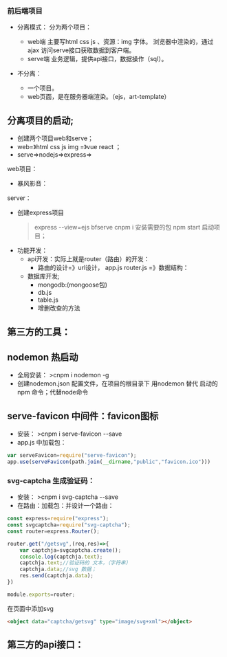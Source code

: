 ### 前后端项目
-   分离模式：
    分为两个项目：
    -   web端 主要写html css js 、资源：img 字体。
        浏览器中渲染的，通过ajax 访问serve接口获取数据到客户端。
    -   serve端 业务逻辑，提供api接口，数据操作（sql）。
    
-   不分离：
    -   一个项目。    
    -   web页面，是在服务器端渲染。（ejs，art-template）


## 分离项目的启动;
-   创建两个项目web和serve；
-   web=》html css js  img =》vue react ；
-   serve=>nodejs=>express=>

web项目：
-   暴风影音：

server：
-   创建express项目
    >express --view=ejs bfserve
    >cnpm i    安装需要的包
    >npm start 启动项目；
-   功能开发：
    -   api开发：实际上就是router（路由）的开发：
        -   路由的设计=》url设计， app.js  router.js
                     =》数据结构：
    -   数据库开发;
        - mongodb:(mongoose包)
        -   db.js
        -   table.js
        -   增删改查的方法

## 第三方的工具：
## nodemon 热启动
-   全局安装： >cnpm i nodemon -g
-   创建nodemon.json 配置文件，在项目的根目录下
    用nodemon 替代 启动的npm 命令；代替node命令
## serve-favicon 中间件：favicon图标
-   安装： >cnpm i serve-favicon --save
-   app.js 中加载包：

```javascript
var serveFavicon=require("serve-favicon");
app.use(serveFavicon(path.join(__dirname,"public","favicon.ico")))
```
### svg-captcha 生成验证码：
-   安装： >cnpm i svg-captcha --save
-   在路由：加载包：并设计一个路由：
```javascript
const express=require("express");
const svgcaptcha=require("svg-captcha");
const router=express.Router();

router.get("/getsvg",(req,res)=>{
    var captchja=svgcaptcha.create();
    console.log(captchja.text);
    captchja.text;//验证码的 文本，（字符串）
    captchja.data;//svg 数据；
    res.send(captchja.data);
})

module.exports=router;
```
在页面中添加svg
```html
<object data="captcha/getsvg" type="image/svg+xml"></object>
```

## 第三方的api接口：

